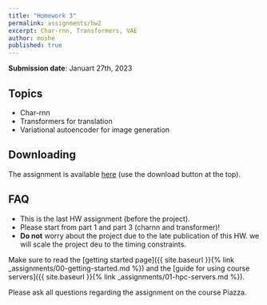 ```yaml
---
title: "Homework 3"
permalink: assignments/hw2
excerpt: Char-rnn, Transformers, VAE
author: moshe
published: true
---
```


**Submission date**: Januart 27th, 2023

## Topics

- Char-rnn
- Transformers for translation
- Variational autoencoder for image generation


## Downloading

The assignment is available
[here](https://technionmail-my.sharepoint.com/:u:/g/personal/moshekimhi_campus_technion_ac_il/EbEcphTg51lEqhtxx9FgLLYBaxZDOidRonV0z2-ZCUjmEg?e=BqrN3O)
(use the download button at the top).


## FAQ
- This is the last HW assignment (before the project).
- Please start from part 1 and part 3 (charnn and transformer)!
- **Do not** worry about the project due to the late publication of this HW. we will scale the project deu to the timing constraints.



Make sure to read the [getting started page]({{ site.baseurl }}{% link _assignments/00-getting-started.md %})
and the [guide for using course servers]({{ site.baseurl }}{% link
_assignments/01-hpc-servers.md %}).

Please ask all questions regarding the assignment on the course Piazza.

